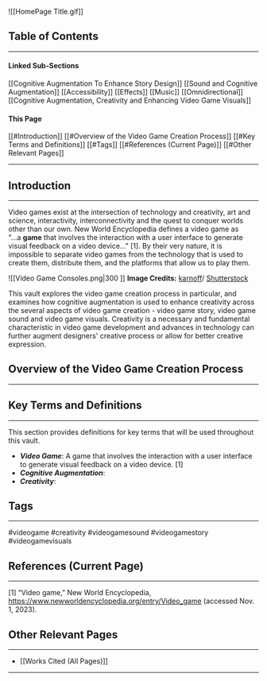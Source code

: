 ![[HomePage Title.gif]]

## Table of Contents
____
#### Linked Sub-Sections

[[Cognitive Augmentation To Enhance Story Design]]
[[Sound and Cognitive Augmentation]]
	[[Accessibility]]
	[[Effects]]
	[[Music]]
	[[Omnidirectional]]
[[Cognitive Augmentation, Creativity and Enhancing Video Game Visuals]]
#### This Page

[[#Introduction]]
[[#Overview of the Video Game Creation Process]]
[[#Key Terms and Definitions]]
[[#Tags]]
[[#References (Current Page)]]
[[#Other Relevant Pages]]

____
## Introduction
___

Video games exist at the intersection of technology and creativity, art and science, interactivity, interconnectivity and the quest to conquer worlds other than our own. New World Encyclopedia defines a video game as "...a **game** that involves the interaction with a user interface to generate visual feedback on a video device..." [1]. By their very nature, it is impossible to separate video games from the technology that is used to create them, distribute them, and the platforms that allow us to play them.

![[Video Game Consoles.png|300 ]]
**Image Credits:** [karnoff](http://www.shutterstock.com/gallery-891097p1.html)/ [Shutterstock](http://www.shutterstock.com/)

This vault explores the video game creation process in particular, and examines how cognitive augmentation is used to enhance creativity across the several aspects of video game creation - video game story, video game sound and video game visuals. Creativity is a necessary and fundamental characteristic in video game development and advances in technology can further augment designers' creative process or allow for better creative expression. 

## Overview of the Video Game Creation Process
___


## Key Terms and Definitions
--- 
This section provides definitions for key terms that will be used throughout this vault.

- **_Video Game_**: A game that involves the interaction with a user interface to generate visual feedback on a video device. [1]
- **_Cognitive Augmentation_**:
- **_Creativity_**:

## Tags
_____
#videogame #creativity #videogamesound #videogamestory #videogamevisuals 

## References (Current Page)
____
[1] “Video game,” New World Encyclopedia, https://www.newworldencyclopedia.org/entry/Video_game (accessed Nov. 1, 2023).

## Other Relevant Pages
_____
- [[Works Cited (All Pages)]] 
_______________________________________________

